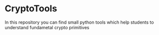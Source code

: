 # CryptoTools
In this repository you can find small python tools which help students to understand fundametal crypto primitives
